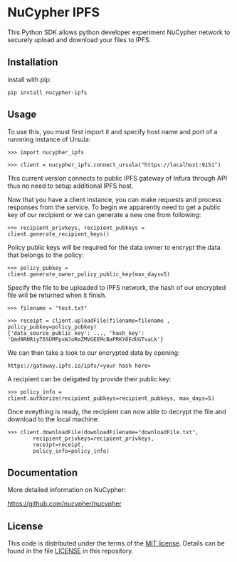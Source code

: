 # NuCypher IPFS

This Python SDK allows python developer experiment NuCypher network to securely upload and download your files to IPFS.

## Installation

install with pip:
```
pip install nucypher-ipfs 
```


## Usage

To use this, you must first import it and specify host name and port of a runnning instance of Ursula:

```
>>> import nucypher_ipfs

>>> client = nucypher_ipfs.connect_ursula("https://localhost:9151")
```

This current version connects to public IPFS gateway of Infura through API thus no need to setup additional IPFS host.

Now that you have a client instance, you can make requests and process responses from the service. To begin we apparently need to get a public key of our recipient or we can generate a new one from following:

```
>>> recipient_privkeys, recipient_pubkeys = client.generate_recipient_keys()
```

Policy public keys will be required for the data owner to encrypt the data that belongs to the policy:
```
>>> policy_pubkey = client.generate_owner_policy_public_key(max_days=5)
```

Specify the file to be uploaded to IPFS network, the hash of our encrypted file will be returned when it finish. 

```
>>> filename = "test.txt"

>>> receipt = client.uploadFile(filename=filename , policy_pubkey=policy_pubkey)
{'data_source_public_key': ..., 'hash_key': 'Qmd9RNRiyT6SUMPpxWJoRmZMVGEEMcBaPRKY6EdUGTvaLk'}
```

We can then take a look to our encrypted data by opening:

```
https://gateway.ipfs.io/ipfs/<your hash here>
```

A recipient can be deligated by provide their public key:

```
>>> policy_info = client.authorize(recipient_pubkeys=recipient_pubkeys, max_days=5)
```

Once eveything is ready, the recipient can now able to decrypt the file and download to the local machine:

```
>>> client.downloadFile(downloadFilename="downloadFile.txt",
        recipient_privkeys=recipient_privkeys, 
        receipt=receipt, 
        policy_info=policy_info)
```

## Documentation

More detailed information on NuCypher:

https://github.com/nucypher/nucypher


## License

This code is distributed under the terms of the [MIT license](https://opensource.org/licenses/MIT).  Details can be found in the file
[LICENSE](LICENSE) in this repository.

